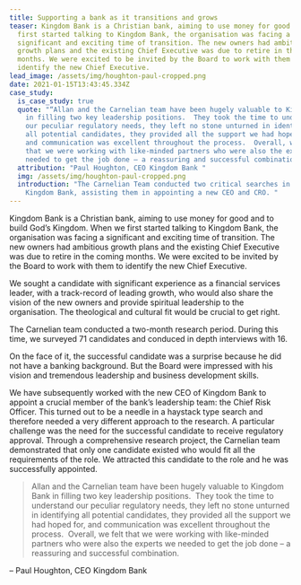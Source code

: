 ```yaml
---
title: Supporting a bank as it transitions and grows
teaser: Kingdom Bank is a Christian bank, aiming to use money for good. When we
  first started talking to Kingdom Bank, the organisation was facing a
  significant and exciting time of transition. The new owners had ambitious
  growth plans and the existing Chief Executive was due to retire in the coming
  months. We were excited to be invited by the Board to work with them to
  identify the new Chief Executive.
lead_image: /assets/img/houghton-paul-cropped.png
date: 2021-01-15T13:43:45.334Z
case_study:
  is_case_study: true
  quote: "“Allan and the Carnelian team have been hugely valuable to Kingdom Bank
    in filling two key leadership positions.  They took the time to understand
    our peculiar regulatory needs, they left no stone unturned in identifying
    all potential candidates, they provided all the support we had hoped for,
    and communication was excellent throughout the process.  Overall, we felt
    that we were working with like-minded partners who were also the experts we
    needed to get the job done – a reassuring and successful combination.” "
  attribution: "Paul Houghton, CEO Kingdom Bank "
  img: /assets/img/houghton-paul-cropped.png
  introduction: "The Carnelian Team conducted two critical searches in support of
    Kingdom Bank, assisting them in appointing a new CEO and CRO. "
---
```

Kingdom Bank is a Christian bank, aiming to use money for good and to build God’s Kingdom. When we first started talking to Kingdom Bank, the organisation was facing a significant and exciting time of transition. The new owners had ambitious growth plans and the existing Chief Executive was due to retire in the coming months. We were excited to be invited by the Board to work with them to identify the new Chief Executive.

We sought a candidate with significant experience as a financial services leader, with a track-record of leading growth, who would also share the vision of the new owners and provide spiritual leadership to the organisation. The theological and cultural fit would be crucial to get right.

The Carnelian team conducted a two-month research period. During this time, we surveyed 71 candidates and conduced in depth interviews with 16.

On the face of it, the successful candidate was a surprise because he did not have a banking background. But the Board were impressed with his vision and tremendous leadership and business development skills.

We have subsequently worked with the new CEO of Kingdom Bank to appoint a crucial member of the bank’s leadership team: the Chief Risk Officer. This turned out to be a needle in a haystack type search and therefore needed a very different approach to the research. A particular challenge was the need for the successful candidate to receive regulatory approval. Through a comprehensive research project, the Carnelian team demonstrated that only one candidate existed who would fit all the requirements of the role. We attracted this candidate to the role and he was successfully appointed.

> Allan and the Carnelian team have been hugely valuable to Kingdom Bank in filling two key leadership positions.  They took the time to understand our peculiar regulatory needs, they left no stone unturned in identifying all potential candidates, they provided all the support we had hoped for, and communication was excellent throughout the process.  Overall, we felt that we were working with like-minded partners who were also the experts we needed to get the job done – a reassuring and successful combination. 

– Paul Houghton, CEO Kingdom Bank